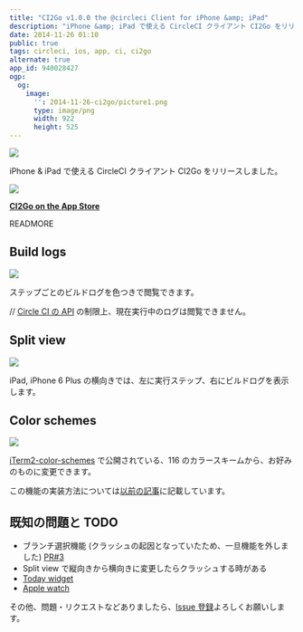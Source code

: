```yaml
---
title: "CI2Go v1.0.0 the @circleci Client for iPhone &amp; iPad"
description: "iPhone &amp; iPad で使える CircleCI クライアント CI2Go をリリースしました。"
date: 2014-11-26 01:10
public: true
tags: circleci, ios, app, ci, ci2go
alternate: true
app_id: 940028427
ogp:
  og:
    image:
      '': 2014-11-26-ci2go/picture1.png
      type: image/png
      width: 922
      height: 525
---
```


[![](2014-11-26-ci2go/picture1.png)][AppStore]

iPhone &amp; iPad で使える CircleCI クライアント CI2Go をリリースしました。

[![](images/appstore.svg)][AppStore]

**[CI2Go on the App Store][AppStore]**

READMORE

## Build logs

![](2014-11-26-ci2go/picture2.png)

ステップごとのビルドログを色つきで閲覧できます。

// [Circle CI の API][API] の制限上、現在実行中のログは閲覧できません。

## Split view

![](2014-11-26-ci2go/picture3.png)

iPad, iPhone 6 Plus の横向きでは、左に実行ステップ、右にビルドログを表示します。

## Color schemes

![](2014-11-26-ci2go/picture4.png)

[iTerm2-color-schemes] で公開されている、116 のカラースキームから、お好みのものに変更できます。

この機能の実装方法については[以前の記事][Previous article]に記載しています。

## 既知の問題と TODO

- ブランチ選択機能 (クラッシュの起因となっていたため、一旦機能を外しました) [PR#3]
- Split view で縦向きから横向きに変更したらクラッシュする時がある
- [Today widget]
- [Apple watch]

その他、問題・リクエストなどありましたら、[Issue 登録][New Issue]よろしくお願いします。

[AppStore]: https://itunes.apple.com/app/id940028427?mt=8
[API]: https://circleci.com/docs/api
[iTerm2-color-schemes]: http://iterm2colorschemes.com/
[PR#3]: https://github.com/ngs/ci2go/pull/3
[New Issue]: https://github.com/ngs/ci2go/issues/new
[Today widget]: https://developer.apple.com/library/ios/documentation/General/Conceptual/ExtensibilityPG/NotificationCenter.html
[Apple watch]: https://developer.apple.com/watchkit/
[Previous article]: /2014/10/26/refresh-ui-appearance/
